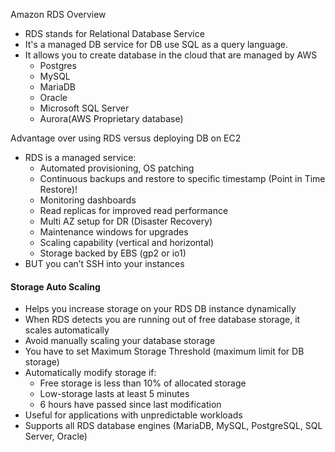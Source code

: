 Amazon RDS Overview
- RDS stands for Relational Database Service
- It's a managed DB service for DB use SQL as a query language.
- It allows you to create database in the cloud that are managed by AWS
  - Postgres
  - MySQL
  - MariaDB
  - Oracle
  - Microsoft SQL Server
  - Aurora(AWS Proprietary database)


Advantage over using RDS versus deploying DB on EC2
- RDS is a managed service:
  - Automated provisioning, OS patching
  - Continuous backups and restore to specific timestamp (Point in Time Restore)!
  - Monitoring dashboards
  - Read replicas for improved read performance
  - Multi AZ setup for DR (Disaster Recovery)
  - Maintenance windows for upgrades
  - Scaling capability (vertical and horizontal)
  - Storage backed by EBS (gp2 or io1)
- BUT you can’t SSH into your instances

#### Storage Auto Scaling 
- Helps you increase storage on your RDS DB instance
dynamically
- When RDS detects you are running out of free database
storage, it scales automatically
- Avoid manually scaling your database storage 
- You have to set Maximum Storage Threshold (maximum limit for DB storage) 
- Automatically modify storage if:
  - Free storage is less than 10% of allocated storage
  - Low-storage lasts at least 5 minutes 
  - 6 hours have passed since last modification 
- Useful for applications with unpredictable workloads
- Supports all RDS database engines (MariaDB, MySQL, PostgreSQL, SQL Server, Oracle)